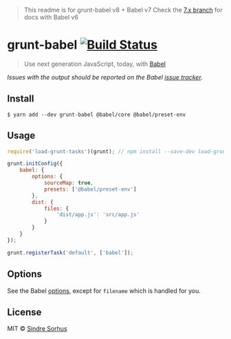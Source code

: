 > This readme is for grunt-babel v8 + Babel v7
> Check the [7.x branch](https://github.com/babel/grunt-babel/tree/7.x) for docs with Babel v6

# grunt-babel [![Build Status](https://travis-ci.org/babel/grunt-babel.svg?branch=master)](https://travis-ci.org/babel/grunt-babel)

> Use next generation JavaScript, today, with [Babel](https://babeljs.io)

*Issues with the output should be reported on the Babel [issue tracker](https://github.com/babel/babel/issues).*


## Install

```
$ yarn add --dev grunt-babel @babel/core @babel/preset-env
```


## Usage

```js
require('load-grunt-tasks')(grunt); // npm install --save-dev load-grunt-tasks

grunt.initConfig({
	babel: {
		options: {
			sourceMap: true,
			presets: ['@babel/preset-env']
		},
		dist: {
			files: {
				'dist/app.js': 'src/app.js'
			}
		}
	}
});

grunt.registerTask('default', ['babel']);
```


## Options

See the Babel [options](https://babeljs.io/docs/usage/api/#options), except for `filename` which is handled for you.


## License

MIT © [Sindre Sorhus](https://sindresorhus.com)
